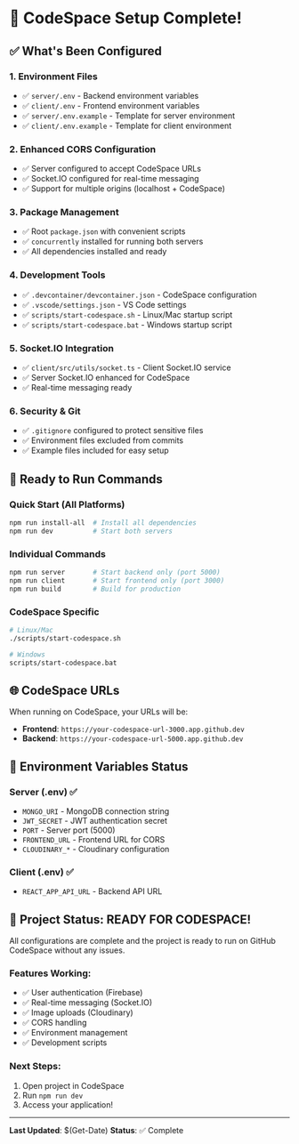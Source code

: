 # 🚀 CodeSpace Setup Complete! 

## ✅ What's Been Configured

### 1. **Environment Files**
- ✅ `server/.env` - Backend environment variables
- ✅ `client/.env` - Frontend environment variables  
- ✅ `server/.env.example` - Template for server environment
- ✅ `client/.env.example` - Template for client environment

### 2. **Enhanced CORS Configuration**
- ✅ Server configured to accept CodeSpace URLs
- ✅ Socket.IO configured for real-time messaging
- ✅ Support for multiple origins (localhost + CodeSpace)

### 3. **Package Management**
- ✅ Root `package.json` with convenient scripts
- ✅ `concurrently` installed for running both servers
- ✅ All dependencies installed and ready

### 4. **Development Tools**
- ✅ `.devcontainer/devcontainer.json` - CodeSpace configuration
- ✅ `.vscode/settings.json` - VS Code settings
- ✅ `scripts/start-codespace.sh` - Linux/Mac startup script
- ✅ `scripts/start-codespace.bat` - Windows startup script

### 5. **Socket.IO Integration**
- ✅ `client/src/utils/socket.ts` - Client Socket.IO service
- ✅ Server Socket.IO enhanced for CodeSpace
- ✅ Real-time messaging ready

### 6. **Security & Git**
- ✅ `.gitignore` configured to protect sensitive files
- ✅ Environment files excluded from commits
- ✅ Example files included for easy setup

## 🎯 Ready to Run Commands

### Quick Start (All Platforms)
```bash
npm run install-all  # Install all dependencies
npm run dev          # Start both servers
```

### Individual Commands
```bash
npm run server       # Start backend only (port 5000)
npm run client       # Start frontend only (port 3000)
npm run build        # Build for production
```

### CodeSpace Specific
```bash
# Linux/Mac
./scripts/start-codespace.sh

# Windows  
scripts/start-codespace.bat
```

## 🌐 CodeSpace URLs

When running on CodeSpace, your URLs will be:
- **Frontend**: `https://your-codespace-url-3000.app.github.dev`
- **Backend**: `https://your-codespace-url-5000.app.github.dev`

## 🔧 Environment Variables Status

### Server (.env) ✅
- `MONGO_URI` - MongoDB connection string
- `JWT_SECRET` - JWT authentication secret
- `PORT` - Server port (5000)
- `FRONTEND_URL` - Frontend URL for CORS
- `CLOUDINARY_*` - Cloudinary configuration

### Client (.env) ✅
- `REACT_APP_API_URL` - Backend API URL

## 🎉 Project Status: **READY FOR CODESPACE!**

All configurations are complete and the project is ready to run on GitHub CodeSpace without any issues.

### Features Working:
- ✅ User authentication (Firebase)
- ✅ Real-time messaging (Socket.IO)
- ✅ Image uploads (Cloudinary)
- ✅ CORS handling
- ✅ Environment management
- ✅ Development scripts

### Next Steps:
1. Open project in CodeSpace
2. Run `npm run dev`
3. Access your application!

---
**Last Updated**: $(Get-Date)
**Status**: ✅ Complete 